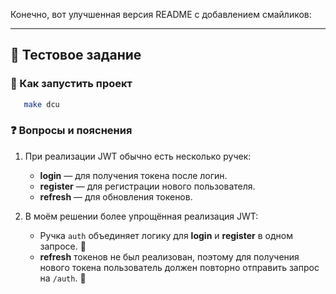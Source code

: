 Конечно, вот улучшенная версия README с добавлением смайликов:

---

## 📝 Тестовое задание

### 🚀 Как запустить проект
```bash
   make dcu
```

### ❓ Вопросы и пояснения

1. При реализации JWT обычно есть несколько ручек:
    - **login** — для получения токена после логин.
    - **register** — для регистрации нового пользователя.
    - **refresh** — для обновления токенов.

2. В моём решении более упрощённая реализация JWT:
    - Ручка `auth` объединяет логику для **login** и **register** в одном запросе. 🔑
    - **refresh** токенов не был реализован, поэтому для получения нового токена пользователь должен повторно отправить запрос на `/auth`. 🔄

